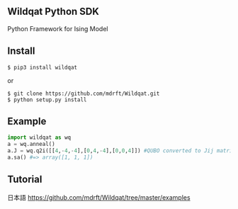 Wildqat Python SDK
--------
Python Framework for Ising Model

Install
--------------------

```
$ pip3 install wildqat
```

or

```
$ git clone https://github.com/mdrft/Wildqat.git
$ python setup.py install
```

Example
-------

```python
import wildqat as wq
a = wq.anneal()
a.J = wq.q2i([[4,-4,-4],[0,4,-4],[0,0,4]]) #QUBO converted to Jij matrix
a.sa() #=> array([1, 1, 1])
```

Tutorial
----------

日本語
https://github.com/mdrft/Wildqat/tree/master/examples



